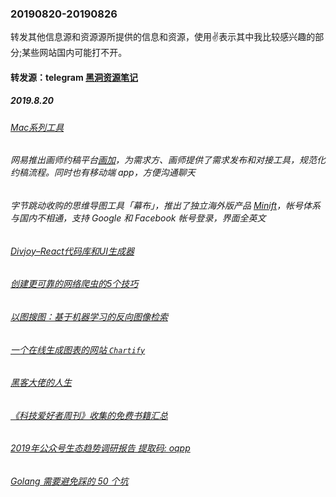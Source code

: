 ### 20190820-20190826
转发其他信息源和资源源所提供的信息和资源，使用✌表示其中我比较感兴趣的部分;某些网站国内可能打不开。

#### 转发源：telegram [黑洞资源笔记](https://t.me/tieliu)

##### 2019.8.20
###### [Mac系列工具 ](https://www.waitsun.com/tags-page)
###### 网易推出画师约稿平台[画加](https://www.51huajia.cn/)，为需求方、画师提供了需求发布和对接工具，规范化约稿流程。同时也有移动端 app，方便沟通聊天
###### 字节跳动收购的思维导图工具「幕布」，推出了独立海外版产品 [Minift](https://apps.apple.com/cn/app/id1473933018)，帐号体系与国内不相通，支持 Google 和 Facebook 帐号登录，界面全英文
###### [Divjoy–React代码库和UI生成器 ](https://divjoy.com/)
###### [创建更可靠的网络爬虫的5个技巧 ](https://towardsdatascience.com/https-towardsdatascience-com-5-tips-to-create-a-more-reliable-web-crawler-3efb6878f8db)
###### [以图搜图：基于机器学习的反向图像检索 ](https://techblog.commercetools.com/reverse-image-search-with-machine-learning-92786a07c142)
###### [一个在线生成图表的网站 `Chartify` ](https://chartify.io/)
###### [黑客大佬的人生 ](https://www.zhihu.com/question/31425611/answer/628914063)
###### [《科技爱好者周刊》收集的免费书籍汇总 ](https://github.com/ruanyf/free-books)
###### [2019年公众号生态趋势调研报告 提取码: oqpp](https://pan.baidu.com/s/1r6J9reTx29laGZTdtAq_mg)
###### [Golang 需要避免踩的 50 个坑 ](https://blog.csdn.net/keets1992/article/details/92816775?utm_source=app)
###### []()
###### []()
###### []()
###### []()

